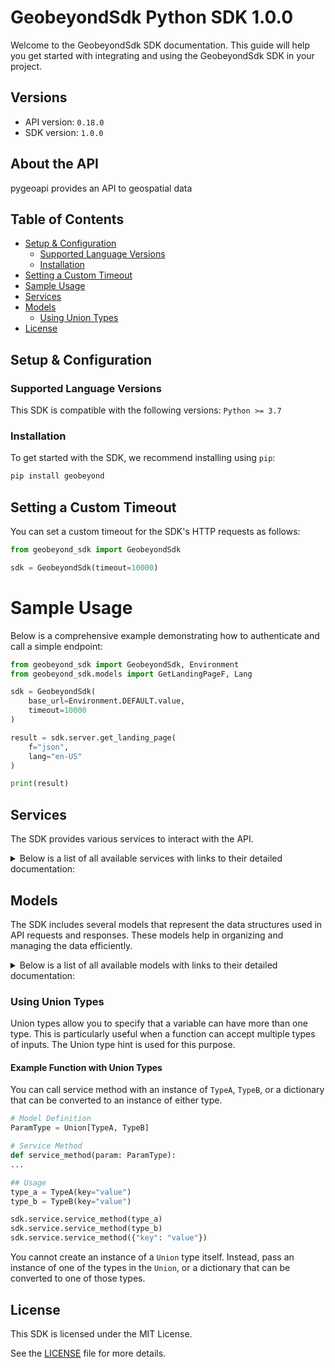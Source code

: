 # GeobeyondSdk Python SDK 1.0.0

Welcome to the GeobeyondSdk SDK documentation. This guide will help you get started with integrating and using the GeobeyondSdk SDK in your project.

## Versions

- API version: `0.18.0`
- SDK version: `1.0.0`

## About the API

pygeoapi provides an API to geospatial data

## Table of Contents

- [Setup & Configuration](#setup--configuration)
  - [Supported Language Versions](#supported-language-versions)
  - [Installation](#installation)
- [Setting a Custom Timeout](#setting-a-custom-timeout)
- [Sample Usage](#sample-usage)
- [Services](#services)
- [Models](#models)
  - [Using Union Types](#using-union-types)
- [License](#license)

## Setup & Configuration

### Supported Language Versions

This SDK is compatible with the following versions: `Python >= 3.7`

### Installation

To get started with the SDK, we recommend installing using `pip`:

```bash
pip install geobeyond
```

## Setting a Custom Timeout

You can set a custom timeout for the SDK's HTTP requests as follows:

```py
from geobeyond_sdk import GeobeyondSdk

sdk = GeobeyondSdk(timeout=10000)
```

# Sample Usage

Below is a comprehensive example demonstrating how to authenticate and call a simple endpoint:

```py
from geobeyond_sdk import GeobeyondSdk, Environment
from geobeyond_sdk.models import GetLandingPageF, Lang

sdk = GeobeyondSdk(
    base_url=Environment.DEFAULT.value,
    timeout=10000
)

result = sdk.server.get_landing_page(
    f="json",
    lang="en-US"
)

print(result)

```

## Services

The SDK provides various services to interact with the API.

<details> 
<summary>Below is a list of all available services with links to their detailed documentation:</summary>

| Name                                                                                         |
| :------------------------------------------------------------------------------------------- |
| [ServerService](documentation/services/ServerService.md)                                     |
| [DutchMetadataService](documentation/services/DutchMetadataService.md)                       |
| [DutchCastlesService](documentation/services/DutchCastlesService.md)                         |
| [DutchGeorefStationsService](documentation/services/DutchGeorefStationsService.md)           |
| [DutchWindmillsService](documentation/services/DutchWindmillsService.md)                     |
| [GdpsTemperatureService](documentation/services/GdpsTemperatureService.md)                   |
| [IcoadsSstService](documentation/services/IcoadsSstService.md)                               |
| [LakesService](documentation/services/LakesService.md)                                       |
| [MapserverWorldMapService](documentation/services/MapserverWorldMapService.md)               |
| [ObsService](documentation/services/ObsService.md)                                           |
| [OgrAddressesGpkgService](documentation/services/OgrAddressesGpkgService.md)                 |
| [OgrAddressesSqliteService](documentation/services/OgrAddressesSqliteService.md)             |
| [OgrGeojsonLakesService](documentation/services/OgrGeojsonLakesService.md)                   |
| [OgrGpkgPoiService](documentation/services/OgrGpkgPoiService.md)                             |
| [OgrGpkgWalesRailwayLinesService](documentation/services/OgrGpkgWalesRailwayLinesService.md) |
| [OgrGpkgWalesStationsService](documentation/services/OgrGpkgWalesStationsService.md)         |
| [UnescoPoisItalyService](documentation/services/UnescoPoisItalyService.md)                   |
| [UtahCityLocationsService](documentation/services/UtahCityLocationsService.md)               |
| [JobsService](documentation/services/JobsService.md)                                         |
| [HelloWorldService](documentation/services/HelloWorldService.md)                             |
| [StacService](documentation/services/StacService.md)                                         |

</details>

## Models

The SDK includes several models that represent the data structures used in API requests and responses. These models help in organizing and managing the data efficiently.

<details> 
<summary>Below is a list of all available models with links to their detailed documentation:</summary>

| Name                                                                                                                   | Description                                                                                                                                                                                                                                           |
| :--------------------------------------------------------------------------------------------------------------------- | :---------------------------------------------------------------------------------------------------------------------------------------------------------------------------------------------------------------------------------------------------- |
| [LandingPage](documentation/models/LandingPage.md)                                                                     |                                                                                                                                                                                                                                                       |
| [GetLandingPageF](documentation/models/GetLandingPageF.md)                                                             |                                                                                                                                                                                                                                                       |
| [Lang](documentation/models/Lang.md)                                                                                   |                                                                                                                                                                                                                                                       |
| [Ui](documentation/models/Ui.md)                                                                                       |                                                                                                                                                                                                                                                       |
| [ProcessList](documentation/models/ProcessList.md)                                                                     |                                                                                                                                                                                                                                                       |
| [Collection](documentation/models/Collection.md)                                                                       |                                                                                                                                                                                                                                                       |
| [FeatureCollectionGeoJson](documentation/models/FeatureCollectionGeoJson.md)                                           |                                                                                                                                                                                                                                                       |
| [GetDutchMetadataFeaturesProperties](documentation/models/GetDutchMetadataFeaturesProperties.md)                       |                                                                                                                                                                                                                                                       |
| [FeatureGeoJson](documentation/models/FeatureGeoJson.md)                                                               |                                                                                                                                                                                                                                                       |
| [Queryables](documentation/models/Queryables.md)                                                                       |                                                                                                                                                                                                                                                       |
| [GetDutchCastlesFeaturesProperties](documentation/models/GetDutchCastlesFeaturesProperties.md)                         |                                                                                                                                                                                                                                                       |
| [GetDutchGeorefStationsFeaturesProperties](documentation/models/GetDutchGeorefStationsFeaturesProperties.md)           |                                                                                                                                                                                                                                                       |
| [GetDutchWindmillsFeaturesProperties](documentation/models/GetDutchWindmillsFeaturesProperties.md)                     |                                                                                                                                                                                                                                                       |
| [CoverageJson](documentation/models/CoverageJson.md)                                                                   | A geospatial coverage interchange format based on JavaScript Object Notation (JSON)                                                                                                                                                                   |
| [GetLakesFeaturesProperties](documentation/models/GetLakesFeaturesProperties.md)                                       |                                                                                                                                                                                                                                                       |
| [Tiles](documentation/models/Tiles.md)                                                                                 |                                                                                                                                                                                                                                                       |
| [TileMatrixSets](documentation/models/TileMatrixSets.md)                                                               |                                                                                                                                                                                                                                                       |
| [GetLakesTilesF](documentation/models/GetLakesTilesF.md)                                                               |                                                                                                                                                                                                                                                       |
| [GetMapF](documentation/models/GetMapF.md)                                                                             |                                                                                                                                                                                                                                                       |
| [GetObsFeaturesProperties](documentation/models/GetObsFeaturesProperties.md)                                           |                                                                                                                                                                                                                                                       |
| [GetOgrAddressesGpkgFeaturesProperties](documentation/models/GetOgrAddressesGpkgFeaturesProperties.md)                 |                                                                                                                                                                                                                                                       |
| [GetOgrAddressesSqliteFeaturesProperties](documentation/models/GetOgrAddressesSqliteFeaturesProperties.md)             |                                                                                                                                                                                                                                                       |
| [GetOgrGeojsonLakesFeaturesProperties](documentation/models/GetOgrGeojsonLakesFeaturesProperties.md)                   |                                                                                                                                                                                                                                                       |
| [GetOgrGpkgPoiFeaturesProperties](documentation/models/GetOgrGpkgPoiFeaturesProperties.md)                             |                                                                                                                                                                                                                                                       |
| [GetOgrGpkgWalesRailwayLinesFeaturesProperties](documentation/models/GetOgrGpkgWalesRailwayLinesFeaturesProperties.md) |                                                                                                                                                                                                                                                       |
| [GetOgrGpkgWalesStationsFeaturesProperties](documentation/models/GetOgrGpkgWalesStationsFeaturesProperties.md)         |                                                                                                                                                                                                                                                       |
| [GetUnescoPoisItalyFeaturesProperties](documentation/models/GetUnescoPoisItalyFeaturesProperties.md)                   |                                                                                                                                                                                                                                                       |
| [GetUtahCityLocationsFeaturesProperties](documentation/models/GetUtahCityLocationsFeaturesProperties.md)               |                                                                                                                                                                                                                                                       |
| [Execute](documentation/models/Execute.md)                                                                             |                                                                                                                                                                                                                                                       |
| [StatusInfo](documentation/models/StatusInfo.md)                                                                       |                                                                                                                                                                                                                                                       |
| [Link](documentation/models/Link.md)                                                                                   |                                                                                                                                                                                                                                                       |
| [ProcessSummary](documentation/models/ProcessSummary.md)                                                               |                                                                                                                                                                                                                                                       |
| [Link_3](documentation/models/Link3.md)                                                                                |                                                                                                                                                                                                                                                       |
| [Metadata](documentation/models/Metadata.md)                                                                           |                                                                                                                                                                                                                                                       |
| [JobControlOptions](documentation/models/JobControlOptions.md)                                                         |                                                                                                                                                                                                                                                       |
| [TransmissionMode](documentation/models/TransmissionMode.md)                                                           |                                                                                                                                                                                                                                                       |
| [AdditionalParameter](documentation/models/AdditionalParameter.md)                                                     |                                                                                                                                                                                                                                                       |
| [Extent](documentation/models/Extent.md)                                                                               | The extent of the features in the collection. In the Core only spatial and temporal extents are specified. Extensions may add additional members to represent other extents, for example, thermal or pressure ranges.                                 |
| [PointGeoJson](documentation/models/PointGeoJson.md)                                                                   |                                                                                                                                                                                                                                                       |
| [MultipointGeoJson](documentation/models/MultipointGeoJson.md)                                                         |                                                                                                                                                                                                                                                       |
| [LinestringGeoJson](documentation/models/LinestringGeoJson.md)                                                         |                                                                                                                                                                                                                                                       |
| [MultilinestringGeoJson](documentation/models/MultilinestringGeoJson.md)                                               |                                                                                                                                                                                                                                                       |
| [PolygonGeoJson](documentation/models/PolygonGeoJson.md)                                                               |                                                                                                                                                                                                                                                       |
| [MultipolygonGeoJson](documentation/models/MultipolygonGeoJson.md)                                                     |                                                                                                                                                                                                                                                       |
| [GeometrycollectionGeoJson](documentation/models/GeometrycollectionGeoJson.md)                                         |                                                                                                                                                                                                                                                       |
| [Queryable](documentation/models/Queryable.md)                                                                         |                                                                                                                                                                                                                                                       |
| [NdArray](documentation/models/NdArray.md)                                                                             | Object representing a multidimensional (>= 0D) array with named axes, encoded as a flat one-dimensional array in row-major order                                                                                                                      |
| [ReferenceSystemConnection](documentation/models/ReferenceSystemConnection.md)                                         | Reference System Connection object: connects coordinates to reference systems                                                                                                                                                                         |
| [Domain](documentation/models/Domain.md)                                                                               | A Domain, which defines a set of positions and their extent in one or more referencing systems                                                                                                                                                        |
| [ReferenceSystem](documentation/models/ReferenceSystem.md)                                                             |                                                                                                                                                                                                                                                       |
| [Link_2](documentation/models/Link2.md)                                                                                |                                                                                                                                                                                                                                                       |
| [Tilematrixsetlink](documentation/models/Tilematrixsetlink.md)                                                         |                                                                                                                                                                                                                                                       |
| [Subscriber](documentation/models/Subscriber.md)                                                                       | Optional URIs for callbacks for this job. Support for this parameter is not required and the parameter may be removed from the API definition, if conformance class **'callback'** is not listed in the conformance declaration under `/conformance`. |
| [StatusCode](documentation/models/StatusCode.md)                                                                       |                                                                                                                                                                                                                                                       |

</details>

### Using Union Types

Union types allow you to specify that a variable can have more than one type. This is particularly useful when a function can accept multiple types of inputs. The Union type hint is used for this purpose.

#### Example Function with Union Types

You can call service method with an instance of `TypeA`, `TypeB`, or a dictionary that can be converted to an instance of either type.

```python
# Model Definition
ParamType = Union[TypeA, TypeB]

# Service Method
def service_method(param: ParamType):
...

## Usage
type_a = TypeA(key="value")
type_b = TypeB(key="value")

sdk.service.service_method(type_a)
sdk.service.service_method(type_b)
sdk.service.service_method({"key": "value"})
```

You cannot create an instance of a `Union` type itself. Instead, pass an instance of one of the types in the `Union`, or a dictionary that can be converted to one of those types.

## License

This SDK is licensed under the MIT License.

See the [LICENSE](LICENSE) file for more details.

<!-- This file was generated by liblab | https://liblab.com/ -->
